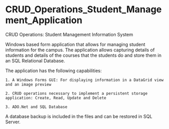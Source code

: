 # CRUD_Operations_Student_Management_Application

CRUD Operations: Student Management Information System

Windows based form application that allows for managing student information for the campus. 
The application allows capturing details of students and details of the courses that the students do and store them in an SQL Relational  Database.

The application has the following capabilities: 

	1. A Windows Forms GUI: For displaying information in a DataGrid view and an image preview
 
	2. CRUD operations necessary to implement a persistent storage application: Create, Read, Update and Delete 
 
	3. ADO.Net and SQL Database 

A database backup is included in the files and can be restored in SQL Server. 
